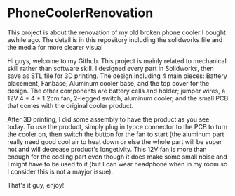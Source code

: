 # PhoneCoolerRenovation
This project is about the renovation of my old broken phone cooler I bought awhile ago. The detail is in this repository including the solidworks file and the media for more clearer visual

Hi guys, welcome to my Github. This project is mainly related to mechanical skill  rather than software skill. I designed every part in Solidworks, then save as STL file for 3D printing. The design including 4 main pieces: Battery placement, Fanbase, Aluminum cooler base, and the top cover for the design. The other components are battery cells and holder; jumper wires, a 12V 4 * 4 * 1.2cm fan, 2-legged switch, aluminum cooler, and the small PCB that comes with the original cooler product.

After 3D printing, I did some assembly to have the product as you see today.
To use the product, simply plug in typce connector to the PCB to turn the cooler on, then switch the button for the fan to start (the aluminum part really need good cool air to heat down or else the whole part will be super hot and will decrease product's longetivity. This 12V fan is more than enough for the cooling part even though it does make some small noise and I might have to be used to it (but I can wear headphone when in my room so I consider this is not a mayjor issue).

That's it guy, enjoy!
